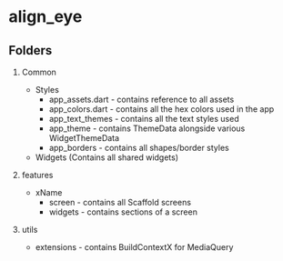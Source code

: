 # align_eye

## Folders

1. Common

   - Styles
     - app_assets.dart - contains reference to all assets
     - app_colors.dart - contains all the hex colors used in the app
     - app_text_themes - contains all the text styles used
     - app_theme - contains ThemeData alongside various WidgetThemeData
     - app_borders - contains all shapes/border styles
   - Widgets (Contains all shared widgets)

2. features

   - xName
     - screen - contains all Scaffold screens
     - widgets - contains sections of a screen

3. utils
   - extensions - contains BuildContextX for MediaQuery
